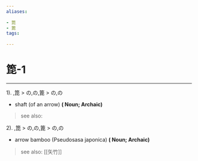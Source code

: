 ```yaml
---
aliases:
    
- 箆
- 篦
tags:
    
---
```


# 箆-1
---
1).
,箆 > の,の,篦 > の,の

- shaft (of an arrow)
**( Noun; Archaic)**
> see also: 
            
2).
,箆 > の,の,篦 > の,の

- arrow bamboo (Pseudosasa japonica)
**( Noun; Archaic)**
> see also:  [[矢竹]]
            